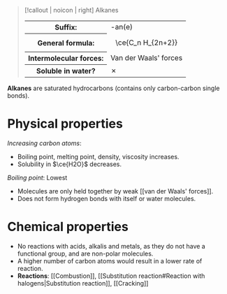 > [!callout | noicon | right] Alkanes
> <table class="infobox-tables"><tr><th>Suffix:</th><td>-an(e)</td></tr><tr><th>General formula:</th><td><span class="math display">\ce{C_n H_{2n+2}}</span></td></tr><tr><th>Intermolecular forces:</th><td>Van der Waals' forces</td></tr><tr><th>Soluble in water?</th><td>✗</td></tr></table>

**Alkanes** are saturated hydrocarbons (contains only carbon-carbon single bonds).

# Physical properties
*Increasing carbon atoms*:
- Boiling point, melting point, density, viscosity increases.
- Solubility in $\ce{H2O}$ decreases.

*Boiling point*: Lowest
- Molecules are only held together by weak [[van der Waals' forces]].
- Does not form hydrogen bonds with itself or water molecules.

# Chemical properties
- No reactions with acids, alkalis and metals, as they do not have a functional group, and are non-polar molecules.
- A higher number of carbon atoms would result in a lower rate of reaction.
- **Reactions**: [[Combustion]], [[Substitution reaction#Reaction with halogens|Substitution reaction]], [[Cracking]]
